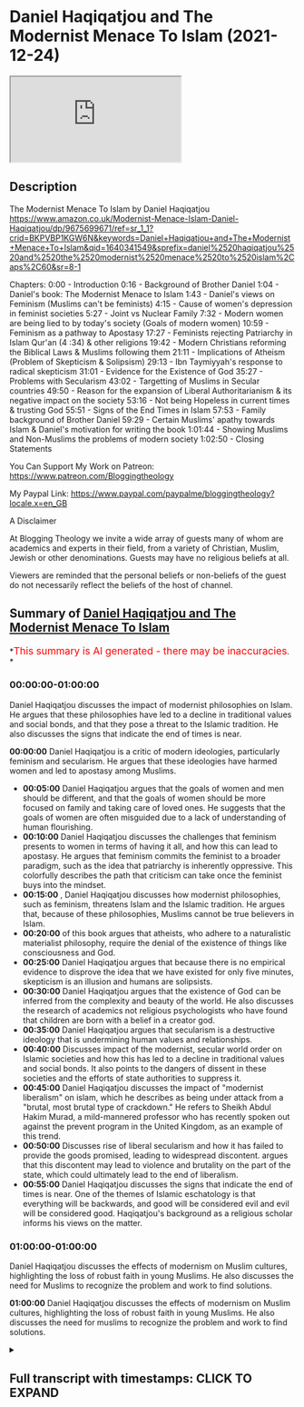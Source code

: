 # Daniel Haqiqatjou and The Modernist Menace To Islam (2021-12-24)

<iframe loading='lazy' allow='autoplay' src='https://www.youtube.com/embed/mZAZktv6HWM'></iframe>

## Description

The Modernist Menace To Islam by Daniel Haqiqatjou
<https://www.amazon.co.uk/Modernist-Menace-Islam-Daniel-Haqiqatjou/dp/9675699671/ref=sr_1_1?crid=BKPVBP1KGW6N&keywords=Daniel+Haqiqatjou+and+The+Modernist+Menace+To+Islam&qid=1640341549&sprefix=daniel%2520haqiqatjou%2520and%2520the%2520modernist%2520menace%2520to%2520islam%2Caps%2C60&sr=8-1>

Chapters:
0:00 - Introduction
0:16 - Background of Brother Daniel
1:04 - Daniel's book: The Modernist Menace to Islam
1:43 - Daniel's views on Feminism
(Muslims can't be feminists)
4:15 - Cause of women's depression in feminist societies
5:27 - Joint vs Nuclear Family
7:32 - Modern women are being lied to by today's society (Goals of modern women)
10:59 - Feminism as a pathway to Apostasy
17:27 - Feminists rejecting Patriarchy in Islam Qur'an (4 :34) & other religions
19:42 - Modern Christians reforming the Biblical Laws & Muslims following them
21:11 - Implications of Atheism
(Problem of Skepticism & Solipsism)
29:13 - Ibn Taymiyyah's response to radical skepticism
31:01 - Evidence for the Existence of God
35:27 - Problems with Secularism
43:02 - Targetting of Muslims in Secular countries
49:50 - Reason for the expansion of Liberal Authoritarianism & its negative impact on the society
53:16 - Not being Hopeless in current times & trusting God
55:51 - Signs of the End Times in Islam
57:53 - Family background of Brother Daniel
59:29 - Certain Muslims' apathy towards Islam & Daniel's motivation for writing the book
1:01:44 - Showing Muslims and Non-Muslims the problems of modern society
1:02:50 - Closing Statements

You Can Support My Work on Patreon:
<https://www.patreon.com/Bloggingtheology>

My Paypal Link:
<https://www.paypal.com/paypalme/bloggingtheology?locale.x=en_GB>

A Disclaimer

At Blogging Theology we invite a wide array of guests many of whom are academics and experts in their field, from a variety of Christian, Muslim, Jewish or other denominations. Guests may have no religious beliefs at all.

Viewers are reminded that the personal beliefs or non-beliefs of the guest do not necessarily reflect the beliefs of the host of channel.

## Summary of [Daniel Haqiqatjou and The Modernist Menace To Islam](https://www.youtube.com/watch?v=mZAZktv6HWM)

\*<span style="color:red; font-size:125%">This summary is AI generated - there may be inaccuracies</span>. \*

### <a onclick="modifyYTiframeseektime('0')">00:00:00-01:00:00</a>

Daniel Haqiqatjou discusses the impact of modernist philosophies on Islam. He argues that these philosophies have led to a decline in traditional values and social bonds, and that they pose a threat to the Islamic tradition. He also discusses the signs that indicate the end of times is near.

**<a onclick="modifyYTiframeseektime('0')">00:00:00</a>** Daniel Haqiqatjou is a critic of modern ideologies, particularly feminism and secularism. He argues that these ideologies have harmed women and led to apostasy among Muslims.

*   **<a onclick="modifyYTiframeseektime('300')">00:05:00</a>** Daniel Haqiqatjou argues that the goals of women and men should be different, and that the goals of women should be more focused on family and taking care of loved ones. He suggests that the goals of women are often misguided due to a lack of understanding of human flourishing.
*   **<a onclick="modifyYTiframeseektime('600')">00:10:00</a>** Daniel Haqiqatjou discusses the challenges that feminism presents to women in terms of having it all, and how this can lead to apostasy. He argues that feminism commits the feminist to a broader paradigm, such as the idea that patriarchy is inherently oppressive. This colorfully describes the path that criticism can take once the feminist buys into the mindset.
*   **<a onclick="modifyYTiframeseektime('900')">00:15:00</a>** , Daniel Haqiqatjou discusses how modernist philosophies, such as feminism, threatens Islam and the Islamic tradition. He argues that, because of these philosophies, Muslims cannot be true believers in Islam.
*   **<a onclick="modifyYTiframeseektime('1200')">00:20:00</a>** of this book argues that atheists, who adhere to a naturalistic materialist philosophy, require the denial of the existence of things like consciousness and God.
*   **<a onclick="modifyYTiframeseektime('1500')">00:25:00</a>** Daniel Haqiqatjou argues that because there is no empirical evidence to disprove the idea that we have existed for only five minutes, skepticism is an illusion and humans are solipsists.
*   **<a onclick="modifyYTiframeseektime('1800')">00:30:00</a>** Daniel Haqiqatjou argues that the existence of God can be inferred from the complexity and beauty of the world. He also discusses the research of academics not religious psychologists who have found that children are born with a belief in a creator god.
*   **<a onclick="modifyYTiframeseektime('2100')">00:35:00</a>** Daniel Haqiqatjou argues that secularism is a destructive ideology that is undermining human values and relationships.
*   **<a onclick="modifyYTiframeseektime('2400')">00:40:00</a>** Discusses impact of the modernist, secular world order on Islamic societies and how this has led to a decline in traditional values and social bonds. It also points to the dangers of dissent in these societies and the efforts of state authorities to suppress it.
*   **<a onclick="modifyYTiframeseektime('2700')">00:45:00</a>** Daniel Haqiqatjou discusses the impact of "modernist liberalism" on islam, which he describes as being under attack from a "brutal, most brutal type of crackdown." He refers to Sheikh Abdul Hakim Murad, a mild-mannered professor who has recently spoken out against the prevent program in the United Kingdom, as an example of this trend.
*   **<a onclick="modifyYTiframeseektime('3000')">00:50:00</a>** Discusses rise of liberal secularism and how it has failed to provide the goods promised, leading to widespread discontent. argues that this discontent may lead to violence and brutality on the part of the state, which could ultimately lead to the end of liberalism.
*   **<a onclick="modifyYTiframeseektime('3300')">00:55:00</a>**  Daniel Haqiqatjou discusses the signs that indicate the end of times is near. One of the themes of Islamic eschatology is that everything will be backwards, and good will be considered evil and evil will be considered good. Haqiqatjou's background as a religious scholar informs his views on the matter.

### <a onclick="modifyYTiframeseektime('3600')">01:00:00-01:00:00</a>

Daniel Haqiqatjou discusses the effects of modernism on Muslim cultures, highlighting the loss of robust faith in young Muslims. He also discusses the need for Muslims to recognize the problem and work to find solutions.

**<a onclick="modifyYTiframeseektime('3600')">01:00:00</a>** Daniel Haqiqatjou discusses the effects of modernism on Muslim cultures, highlighting the loss of robust faith in young Muslims. He also discusses the need for muslims to recognize the problem and work to find solutions.

<details><summary><h2>Full transcript with timestamps: CLICK TO EXPAND</h2></summary>

<a onclick="modifyYTiframeseektime('2')">0:00:02</a> Well hello everyone again and welcome to
Blogging Theology. Today I am delighted <a onclick="modifyYTiframeseektime('8')">0:00:08</a> to talk to Daniel Haqiqatjou!
You are most welcome Daniel. <a onclick="modifyYTiframeseektime('14')">0:00:14</a> Thank you for having me Paul. Just a little
bit background for those who who don't know <a onclick="modifyYTiframeseektime('19')">0:00:19</a> Daniel: he was born in Houston, Texas and comes from
what he calls a secular a liberal secular muslim <a onclick="modifyYTiframeseektime('26')">0:00:26</a> background he studied physics as an
undergraduate at Harvard University and <a onclick="modifyYTiframeseektime('31')">0:00:31</a> completed graduate studies in philosophy (a great
combination by the way physics and philosophy). <a onclick="modifyYTiframeseektime('36')">0:00:36</a> He is a student of knowledge studying
traditionally with respected scholars, he's <a onclick="modifyYTiframeseektime('42')">0:00:42</a> the founder and editor in chief of MuslimSkeptic
and alternative muslim news research and opinion <a onclick="modifyYTiframeseektime('49')">0:00:49</a> outlet. He's also the founder of Alasna Institute
and writes in lectures on contemporary issues <a onclick="modifyYTiframeseektime('56')">0:00:56</a> surrounding muslims and modernity over the past 10
years and has spoken at universities and mosques <a onclick="modifyYTiframeseektime('62')">0:01:02</a> around the world. I recently read his fascinating
new book here it is The Modernist Menace to <a onclick="modifyYTiframeseektime('69')">0:01:09</a> Islam, A Muslim Critique of Modern -Isms which is an
uncompromising critique of contemporary ideologies <a onclick="modifyYTiframeseektime('79')">0:01:19</a> ranging from feminism to secularism to atheism.
Daniel is very popular with many muslims for his <a onclick="modifyYTiframeseektime('87')">0:01:27</a> confident no-nonsense defense of traditional
islam and his refutations of many aspects of <a onclick="modifyYTiframeseektime('94')">0:01:34</a> the zeitgeist which he believes threaten muslim
faith. Now his book the Modernist Menace to Islam <a onclick="modifyYTiframeseektime('101')">0:01:41</a> covers many subjects but can we perhaps begin by
looking at your views on feminism which take up <a onclick="modifyYTiframeseektime('108')">0:01:48</a> a big chunk of your book. Actually you mention in
your book that at Harvard you considered yourself <a onclick="modifyYTiframeseektime('114')">0:01:54</a> a feminist because of the damage done by
domestic abuse against women now you see <a onclick="modifyYTiframeseektime('122')">0:02:02</a> feminism as not only a problem but as a pathway
to apostasy. Could you explain what happened?\ <a onclick="modifyYTiframeseektime('132')">0:02:12</a> Well I realized that um well
let me just start by saying this\ <a onclick="modifyYTiframeseektime('141')">0:02:21</a> i realized that islam first of all
is a patriarchal religion islam <a onclick="modifyYTiframeseektime('148')">0:02:28</a> is patriarchal at its core and
feminism is contrary at its essence to <a onclick="modifyYTiframeseektime('156')">0:02:36</a> patriarchy feminism is an attack against
patriarchy and so this was really the <a onclick="modifyYTiframeseektime('162')">0:02:42</a> first sign that look if i'm going to be
a muslim i cannot be a feminist this is\ <a onclick="modifyYTiframeseektime('172')">0:02:52</a> isn't feminism in islam so what i came to
realize pretty quickly is that feminism doesn't <a onclick="modifyYTiframeseektime('179')">0:02:59</a> have a monopoly over defending women's rights uh
feminism doesn't have a monopoly over protecting <a onclick="modifyYTiframeseektime('187')">0:03:07</a> women from uh legitimate domestic abuse
uh you know real cases of domestic abuse <a onclick="modifyYTiframeseektime('193')">0:03:13</a> or domestic violence or what have you um in
fact all systems of morality claim to protect <a onclick="modifyYTiframeseektime('201')">0:03:21</a> women's rights and men's rights and everyone's
rights that's what all systems of morality <a onclick="modifyYTiframeseektime('208')">0:03:28</a> claim but who is really true to that claim
which system of morality is true to that claim <a onclick="modifyYTiframeseektime('214')">0:03:34</a> and when we do that kind of analysis and
we do that kind of comparison we see that <a onclick="modifyYTiframeseektime('220')">0:03:40</a> feminism actually has created women who are
oppressed and who are very unhappy who are very <a onclick="modifyYTiframeseektime('228')">0:03:48</a> um you know beleaguered by the the modern
conception of what a woman should be and what <a onclick="modifyYTiframeseektime('234')">0:03:54</a> a woman should do and how a woman should live um
and all of the studies and statistics bear this <a onclick="modifyYTiframeseektime('241')">0:04:01</a> out that women are more depressed than they've
ever been in countries where they have the most <a onclick="modifyYTiframeseektime('248')">0:04:08</a> they that score the highest on the so-called
feminist index or women's rights index indices so <a onclick="modifyYTiframeseektime('255')">0:04:15</a> daniel what is it daniel specifically that is
making women depressed in these very high feminist <a onclick="modifyYTiframeseektime('262')">0:04:22</a> committed societies what's going on exactly do
you think well the the scientific research hasn't <a onclick="modifyYTiframeseektime('270')">0:04:30</a> come to definitive conclusions because it's a
highly politicized topic that goes contrary to <a onclick="modifyYTiframeseektime('277')">0:04:37</a> the zeitgeist as you said the the western
modernist zeitgeist but as muslims i think it's <a onclick="modifyYTiframeseektime('285')">0:04:45</a> we can see like when i look at my own family
and i look to women in previous generations <a onclick="modifyYTiframeseektime('291')">0:04:51</a> such as my grandmothers my gran grandmothers my
great-grandmothers the way that they lived their <a onclick="modifyYTiframeseektime('298')">0:04:58</a> lives and the stories i hear about how they were
living granted this is anecdotal but they were <a onclick="modifyYTiframeseektime('305')">0:05:05</a> living very simple lives surrounded by loved ones
taken care of by their husbands and their male <a onclick="modifyYTiframeseektime('312')">0:05:12</a> family taking care of children and being in these
very supportive loving households and that was <a onclick="modifyYTiframeseektime('321')">0:05:21</a> the norm yes there were exceptions yes there are
you know bad cases everywhere these were extended <a onclick="modifyYTiframeseektime('328')">0:05:28</a> families weren't they they weren't like our
modern narrow nuclear family with just a mother <a onclick="modifyYTiframeseektime('332')">0:05:32</a> and a father and 2.4 kids or whatever it is these
are much broader family structures and networks <a onclick="modifyYTiframeseektime('338')">0:05:38</a> weren't they i think yeah of course you have these
extended families and and this is something that <a onclick="modifyYTiframeseektime('344')">0:05:44</a> the vast majority of humanity has lived in
this kind of um with this kind of family <a onclick="modifyYTiframeseektime('349')">0:05:49</a> kinship structure and you know even if we just
want to purely take an evolutionary perspective <a onclick="modifyYTiframeseektime('356')">0:05:56</a> if if we want to take a purely evolutionary
secular perspective if humanity has been living <a onclick="modifyYTiframeseektime('363')">0:06:03</a> in these kinds of networks with these kinds
of gender roles for men and women and women <a onclick="modifyYTiframeseektime('370')">0:06:10</a> through evolutionary processes have been
conditioned to a certain kind of personality type <a onclick="modifyYTiframeseektime('375')">0:06:15</a> certain kinds of emotional emotions certain kinds
of behavior certain types of instincts and then <a onclick="modifyYTiframeseektime('381')">0:06:21</a> suddenly within the past 100 years say or 50 years
take them to a completely different mode of life <a onclick="modifyYTiframeseektime('390')">0:06:30</a> form of life then don't you think that that's
going to have a big psychological impact and <a onclick="modifyYTiframeseektime('397')">0:06:37</a> arguably a destructive one so i think even from
an evolution purely evolutionary perspective that <a onclick="modifyYTiframeseektime('403')">0:06:43</a> would make sense but from an islamic perspective
from the islamic standpoint it makes sense as <a onclick="modifyYTiframeseektime('408')">0:06:48</a> well that allah has created women with certain
intuition certain motherly instincts certain <a onclick="modifyYTiframeseektime('417')">0:06:57</a> um a certain need to have children a biological
need to have children and nurture children and <a onclick="modifyYTiframeseektime('424')">0:07:04</a> family to be a supportive uh wife to be taken
care of by a strong husband who loves her and <a onclick="modifyYTiframeseektime('434')">0:07:14</a> takes care of her and this is something that the
modern world denies it fundamentally denies um you <a onclick="modifyYTiframeseektime('442')">0:07:22</a> can say nature or you can say it fundamentally
denies the way that the creator has created <a onclick="modifyYTiframeseektime('448')">0:07:28</a> women and men yeah i mean there's a fascinating
article by um khalid who i believe is your <a onclick="modifyYTiframeseektime('454')">0:07:34</a> wife actually um uh where she wrote incredibly
articulate um and hard-hitting piece about the <a onclick="modifyYTiframeseektime('462')">0:07:42</a> myth or the lie as she calls it uh that women are
told that they can have it all women can have it <a onclick="modifyYTiframeseektime('468')">0:07:48</a> all so they can have a career they can have highly
successful jobs and they can have a family and <a onclick="modifyYTiframeseektime('473')">0:07:53</a> they can have children they can have everything
and she's saying this is a lie because obviously <a onclick="modifyYTiframeseektime('478')">0:07:58</a> common sense would suggest one can't have it
all but this results in this kind of existential <a onclick="modifyYTiframeseektime('483')">0:08:03</a> crisis that leads to depression and unhappiness
that you allude to would that be a key factor do <a onclick="modifyYTiframeseektime('488')">0:08:08</a> you think in what you're describing yeah why are
these goals that women should have you know to <a onclick="modifyYTiframeseektime('495')">0:08:15</a> be you know a c-level executive at a fortune 500
company and you know why should that be a goal for <a onclick="modifyYTiframeseektime('505')">0:08:25</a> women why should that be a goal for
men i mean we could ask these fun <a onclick="modifyYTiframeseektime('508')">0:08:28</a> we should ask these fundamental questions about
the meaning of life and how we should spend the <a onclick="modifyYTiframeseektime('514')">0:08:34</a> limited time we have in this dunya on this
earth why are these goals to pursue again <a onclick="modifyYTiframeseektime('520')">0:08:40</a> even if we take the assumption the materialistic
assumption that happiness is the ultimate end okay <a onclick="modifyYTiframeseektime('530')">0:08:50</a> i think most people don't have a kind of
reductionist understanding of happiness that oh <a onclick="modifyYTiframeseektime('537')">0:08:57</a> happiness just means dopamine neurotransmitters
in the brain and because if that truly were <a onclick="modifyYTiframeseektime('544')">0:09:04</a> you know the kind of happiness that humans should
aspire to then we should just be hooked up to <a onclick="modifyYTiframeseektime('549')">0:09:09</a> these kind of like or given soma right a brave
new world just be given certain drugs that will <a onclick="modifyYTiframeseektime('555')">0:09:15</a> um you know artificially create this sense of
this high of euphoria constantly like if that's <a onclick="modifyYTiframeseektime('563')">0:09:23</a> truly you know our view of what happiness is
and how it should be pursued but no we have a <a onclick="modifyYTiframeseektime('568')">0:09:28</a> we have a more complex um profound understanding
of human flourishing and and what true happiness <a onclick="modifyYTiframeseektime('575')">0:09:35</a> in in the in its fullest sense means i think
all humans share this um this kind of view <a onclick="modifyYTiframeseektime('582')">0:09:42</a> and if that's the case then why would you know
maximizing our income at all costs no matter what <a onclick="modifyYTiframeseektime('591')">0:09:51</a> why would why would that lead to that kind of
happiness why would you know becoming a you know <a onclick="modifyYTiframeseektime('596')">0:09:56</a> c-level executive for a fortune 500 company or you
know becoming the most you know renowned academic <a onclick="modifyYTiframeseektime('604')">0:10:04</a> in the university system but you had to sacrifice
uh all meaningful human connection and and really <a onclick="modifyYTiframeseektime('612')">0:10:12</a> i mean this is again a scientific fact and
it's also a metaphysical truth that the deepest <a onclick="modifyYTiframeseektime('618')">0:10:18</a> connections that we have as human beings are with
blood with kin and you know we can obviously make <a onclick="modifyYTiframeseektime('624')">0:10:24</a> connections deep profound connections with others
who are not kin but you cannot take a human being <a onclick="modifyYTiframeseektime('633')">0:10:33</a> and break him off of all family ties and
expect that he will be in his best state uh <a onclick="modifyYTiframeseektime('639')">0:10:39</a> psychologically even though we all know family
members can be difficult but that's also the <a onclick="modifyYTiframeseektime('645')">0:10:45</a> benefit of having extended family because if you
if you have trouble with one or two family members <a onclick="modifyYTiframeseektime('650')">0:10:50</a> you still have an entire network a support system
uh to to be able to live happily with and and <a onclick="modifyYTiframeseektime('658')">0:10:58</a> you know support so you've mentioned the the
difficulties that this whole uh the feminist <a onclick="modifyYTiframeseektime('663')">0:11:03</a> thrusters presents to women in terms of having it
all and that that being a myth but you also did <a onclick="modifyYTiframeseektime('668')">0:11:08</a> mention that feminism is a pathway to apostasy
and in your book you uh you do outline several <a onclick="modifyYTiframeseektime('674')">0:11:14</a> stages that doesn't start off with apostasy far
from it but as the end stage i think it's stage <a onclick="modifyYTiframeseektime('679')">0:11:19</a> five or something where where uh after a series
of uh struggling with the text and the hadith <a onclick="modifyYTiframeseektime('686')">0:11:26</a> and the ulama and the scholarly rulings over the
centuries ultimately the muslim feminists as you <a onclick="modifyYTiframeseektime('692')">0:11:32</a> as you understand them will end up apostasizing
uh what what is this final end stage why do women <a onclick="modifyYTiframeseektime('698')">0:11:38</a> what are some women anyway apostasize some islam
well they um that's not their conscious goal <a onclick="modifyYTiframeseektime('706')">0:11:46</a> or they don't necessarily consciously see
it happening it's just something that they <a onclick="modifyYTiframeseektime('710')">0:11:50</a> fall into because of what feminism commits them
to intellectually and emotionally because the <a onclick="modifyYTiframeseektime('719')">0:11:59</a> you know the way that i describe the
stages is that the first stage is basically <a onclick="modifyYTiframeseektime('724')">0:12:04</a> coming from perhaps legitimate grievances with
certain muslim male figures that they see in <a onclick="modifyYTiframeseektime('730')">0:12:10</a> their lives maybe at the mosque or you know in the
broader community and they have these criticisms <a onclick="modifyYTiframeseektime('738')">0:12:18</a> and they feel like or grievances and they feel
like feminism addresses those grievances but <a onclick="modifyYTiframeseektime('744')">0:12:24</a> the thing is that feminism commits the feminist
to a broader paradigm or a broader commitment <a onclick="modifyYTiframeseektime('752')">0:12:32</a> such as the idea that patriarchy is inherently
oppressive male authority is inherently a pr <a onclick="modifyYTiframeseektime('762')">0:12:42</a> excuse me male authority is inherently oppressive
and anything that lacks female representation is <a onclick="modifyYTiframeseektime('771')">0:12:51</a> inherently illegitimate so that takes that takes
them through down this path so initially it starts <a onclick="modifyYTiframeseektime('779')">0:12:59</a> with these perhaps legitimate grievances with a
local imam or some figure somewhere in the muslim <a onclick="modifyYTiframeseektime('787')">0:13:07</a> community but then the because of these other
commitments that criticism cannot just stop with <a onclick="modifyYTiframeseektime('794')">0:13:14</a> the local imam it has to be extended to well all
of the islamic scholarly tradition because when we <a onclick="modifyYTiframeseektime('801')">0:13:21</a> look at the islamic tradition it is predominantly
muslim men who are the main intellectuals and <a onclick="modifyYTiframeseektime('809')">0:13:29</a> the main scholars of this tradition and
that's not to say that there have been <a onclick="modifyYTiframeseektime('814')">0:13:34</a> been female scholars because they're they there
have been but they were definitely a very small <a onclick="modifyYTiframeseektime('821')">0:13:41</a> minority so then we have to ask the question or
the feminist will ask the question why is this and <a onclick="modifyYTiframeseektime('827')">0:13:47</a> the answer that feminism gives is because is that
the men of this tradition have been marginalizing <a onclick="modifyYTiframeseektime('834')">0:13:54</a> women deliberately and have been actually
silencing these women or holding them back <a onclick="modifyYTiframeseektime('841')">0:14:01</a> uh preventing them from speaking that's the
feminist answer so what this this color is <a onclick="modifyYTiframeseektime('847')">0:14:07</a> the entire scholarly tradition you look at someone
like imam razadi well why isn't ghazali why is it <a onclick="modifyYTiframeseektime('857')">0:14:17</a> lifting up women and you know why is he you know
not bringing someone uh you know alongside him and <a onclick="modifyYTiframeseektime('865')">0:14:25</a> trying to champion uh women's voices clearly he's
marginalizing women he's actually silencing women <a onclick="modifyYTiframeseektime('873')">0:14:33</a> he has all of this authority and never once
does he use it to uh promote the visibility uh <a onclick="modifyYTiframeseektime('880')">0:14:40</a> of a woman's voice for example these are the kinds
of thoughts that will inevitably come once you've <a onclick="modifyYTiframeseektime('886')">0:14:46</a> bought in to the feminist mindset and and so this
extends through all of islamic scholarship and <a onclick="modifyYTiframeseektime('894')">0:14:54</a> once you have undermined the moral legitimacy of
all of these islamic scholars then really how can <a onclick="modifyYTiframeseektime('902')">0:15:02</a> you access the isl islam how can you access islam
itself the only reason that we have islam the only <a onclick="modifyYTiframeseektime('910')">0:15:10</a> reason that we have the quran or we have hadith or
we have we have you know tafsir or the spiritual <a onclick="modifyYTiframeseektime('918')">0:15:18</a> sciences of tasawa for any of these uh important
islamic sciences ulum is because of this vast <a onclick="modifyYTiframeseektime('928')">0:15:28</a> rigorous uh tradition of islamic transmission
the scholarly tradition this is this is the <a onclick="modifyYTiframeseektime('935')">0:15:35</a> only reason that we have it so then you have
un you fundamentally undermined that tradition <a onclick="modifyYTiframeseektime('940')">0:15:40</a> just because of your feminist commitments
but but it doesn't even stop there because <a onclick="modifyYTiframeseektime('945')">0:15:45</a> you have to start questioning um hadith
you have to start questioning the quran <a onclick="modifyYTiframeseektime('951')">0:15:51</a> and this is where okay because you can still
you can it's you know questionable whether <a onclick="modifyYTiframeseektime('956')">0:15:56</a> you can be a muslim if you've rejected the
islamic tradition because you have no basis <a onclick="modifyYTiframeseektime('963')">0:16:03</a> for making claims about the quran and hadith or
you're just being intellectually inconsistent <a onclick="modifyYTiframeseektime('968')">0:16:08</a> for example you say oh yeah i believe in
um you know the this interpretation of the <a onclick="modifyYTiframeseektime('973')">0:16:13</a> quran okay well where did you get that
interpretation of quran did you take it <a onclick="modifyYTiframeseektime('978')">0:16:18</a> from a scholar from the sky like from you know ibn
kefir or imam kortubi from the tafsir tradition or <a onclick="modifyYTiframeseektime('986')">0:16:26</a> you just happen to have a understanding of
the quran on your own that happens to match <a onclick="modifyYTiframeseektime('993')">0:16:33</a> the orthodox interpretation how convenient
but in reality we see most of these feminists <a onclick="modifyYTiframeseektime('1000')">0:16:40</a> completely heterodox and bring these deviant
bizarre interpretations of the quran and academics <a onclick="modifyYTiframeseektime('1009')">0:16:49</a> such as amina wadud for example who says outright
that we should have the ability to say no to the <a onclick="modifyYTiframeseektime('1015')">0:16:55</a> quran if we have a moral problem with something
that we read in the quran and we see that this is <a onclick="modifyYTiframeseektime('1022')">0:17:02</a> contrary to our conscience then we should have
the moral right to say no to the quran and <a onclick="modifyYTiframeseektime('1029')">0:17:09</a> it's a very difficult thing to understand because
the quran is or describes itself as the actual <a onclick="modifyYTiframeseektime('1034')">0:17:14</a> speech of god himself so it sounds like they're
inviting people to say no to god and people who <a onclick="modifyYTiframeseektime('1040')">0:17:20</a> say no to god are not normally characterized as
believers rather as anti-believers there uh and <a onclick="modifyYTiframeseektime('1046')">0:17:26</a> so on i mean i i'm reading from a very moderate
translation here this is translation of the quran <a onclick="modifyYTiframeseektime('1051')">0:17:31</a> by abdul haleem the famous british scholar and
just the the famous 4 34 004 verse 34 which you <a onclick="modifyYTiframeseektime('1059')">0:17:39</a> alluded to several times in your book and there
are different translations of them this is a very <a onclick="modifyYTiframeseektime('1063')">0:17:43</a> moderate translation it says husbands should take
good care of their wives with the bounties god has <a onclick="modifyYTiframeseektime('1070')">0:17:50</a> given to some more than others and with what they
spend out of their own money righteous wives are <a onclick="modifyYTiframeseektime('1076')">0:17:56</a> devout and god what what god has given them uh
what god sorry what god would have them guard <a onclick="modifyYTiframeseektime('1083')">0:18:03</a> in their husband's absence and so on but this
is clearly patriarchal and this is god speaking <a onclick="modifyYTiframeseektime('1091')">0:18:11</a> uh if you're a muslim obviously and there are
many similar verses in the new testament and in <a onclick="modifyYTiframeseektime('1095')">0:18:15</a> the jewish bible and probably in most scriptures
in the world's religions it's not all scriptures <a onclick="modifyYTiframeseektime('1100')">0:18:20</a> of the world's religion so to say no to to god
whatever tradition you're in is quite a big price <a onclick="modifyYTiframeseektime('1106')">0:18:26</a> to pay for your conscience as you put it yeah i
mean this is actually the nature of feminism from <a onclick="modifyYTiframeseektime('1114')">0:18:34</a> the first wave of feminism um activists like
elizabeth caddy stanton for example or susan b <a onclick="modifyYTiframeseektime('1122')">0:18:42</a> anthony they were very rapidly anti-religious
and they identified like this is the main <a onclick="modifyYTiframeseektime('1130')">0:18:50</a> support behind patriarchy as a concept within
society is religion and so they were um <a onclick="modifyYTiframeseektime('1138')">0:18:58</a> they understood very well their project to attack
um the church and to attack the bible they even <a onclick="modifyYTiframeseektime('1147')">0:19:07</a> wrote you know the woman's bible as a kind of act
of defiance against the church like i'm and this <a onclick="modifyYTiframeseektime('1154')">0:19:14</a> is we're talking about the 19th century imagine
somewhat like a muslim today we we can complain <a onclick="modifyYTiframeseektime('1159')">0:19:19</a> about amina wadud saying no to the quran but to
her credit she hasn't written a woman's quran <a onclick="modifyYTiframeseektime('1166')">0:19:26</a> right so this is but these are the these
are the type of people that muslim feminists <a onclick="modifyYTiframeseektime('1173')">0:19:33</a> hold in high regard as the founders of the
feminist movement and and it's it's anti-religion <a onclick="modifyYTiframeseektime('1180')">0:19:40</a> from its very beginning so it seems to me people
do this they do they're not on this issue but on <a onclick="modifyYTiframeseektime('1185')">0:19:45</a> the issue the homosexuality issue and so on they
can say about the bible ah well the apostle paul <a onclick="modifyYTiframeseektime('1190')">0:19:50</a> in romans chapter 1 or 1 corinthians 6 9 he
didn't really understand modern understandings <a onclick="modifyYTiframeseektime('1195')">0:19:55</a> of homosexuality and therefore what he said
is strictly cultural is irrelevant we leave <a onclick="modifyYTiframeseektime('1200')">0:20:00</a> it 2000 years ago but you're talking about the
quran which every syllable claims to be from god <a onclick="modifyYTiframeseektime('1205')">0:20:05</a> you can't say that god didn't understand you know
he is eternally present he understands everything <a onclick="modifyYTiframeseektime('1211')">0:20:11</a> and this is his final commandment his final word
to mankind from a muslim point of view so you <a onclick="modifyYTiframeseektime('1217')">0:20:17</a> can't make that hermeneutical move you're simply
not open to one i don't think islamically anyway <a onclick="modifyYTiframeseektime('1225')">0:20:25</a> yeah i completely agree the quran is setting a
moral standard um from the time of the prophet <a onclick="modifyYTiframeseektime('1233')">0:20:33</a> sallallahu alaihi wasallam till the
end of time and if you're going to have <a onclick="modifyYTiframeseektime('1238')">0:20:38</a> a moral objection that's going to create problems
for your faith okay well that's that's very very <a onclick="modifyYTiframeseektime('1245')">0:20:45</a> interesting thank you for that that's moving on
now to uh that there may many gems actually in <a onclick="modifyYTiframeseektime('1250')">0:20:50</a> this book if people uh get it um it's full of
a very robust refutations of the contemporary <a onclick="modifyYTiframeseektime('1256')">0:20:56</a> zeitgeist and there's just a little section
here on page 18 if i if i may just read it <a onclick="modifyYTiframeseektime('1261')">0:21:01</a> to uh viewers just so they get a flavor of
uh daniel's book and it's and apparently an <a onclick="modifyYTiframeseektime('1268')">0:21:08</a> um a not particularly gripping headlight it
says the unintended implications of atheism <a onclick="modifyYTiframeseektime('1274')">0:21:14</a> but i thought it was rather clever he writes
materialists naturalists and atheists have a long <a onclick="modifyYTiframeseektime('1280')">0:21:20</a> history of denying the existence of things that do
not fit into their very narrow limited conception <a onclick="modifyYTiframeseektime('1286')">0:21:26</a> of existence god is always number one on their
list of targets for denial but what the public <a onclick="modifyYTiframeseektime('1294')">0:21:34</a> does not realize and atheists do not publicize
is that their naturalistic materialist philosophy <a onclick="modifyYTiframeseektime('1301')">0:21:41</a> requires the denial of much more than god this is
where it gets interesting i think they do not want <a onclick="modifyYTiframeseektime('1307')">0:21:47</a> the public at large to be aware of this because
then the people will wake up and see what a silly <a onclick="modifyYTiframeseektime('1313')">0:21:53</a> picture of the world these philosophers these
philosophies rather commit one two for example the <a onclick="modifyYTiframeseektime('1320')">0:22:00</a> strict scientific empiricism required by the new
atheists the idea that the only things that exist <a onclick="modifyYTiframeseektime('1327')">0:22:07</a> are those observable and detectable by science
also requires denying the existence of the minds <a onclick="modifyYTiframeseektime('1335')">0:22:15</a> and certainly the minds of others science
has not detected the mind only electrical <a onclick="modifyYTiframeseektime('1341')">0:22:21</a> signals in the brain can be detected but that
is not the same thing as the mind daniel writes <a onclick="modifyYTiframeseektime('1347')">0:22:27</a> have you ever seen someone else's mind the test
we can all do have you experienced their inner <a onclick="modifyYTiframeseektime('1353')">0:22:33</a> thoughts have you felt their emotions no all
we can see is external behavior the internal <a onclick="modifyYTiframeseektime('1361')">0:22:41</a> mind of others is inaccessible to our perceptual
faculties so does that mean that we disbelieve <a onclick="modifyYTiframeseektime('1368')">0:22:48</a> that others possess consciousnesses like our
own if we consistently apply the standards of <a onclick="modifyYTiframeseektime('1374')">0:22:54</a> scientific empiricism used by atheists
that would be the inescapable conclusion <a onclick="modifyYTiframeseektime('1380')">0:23:00</a> doing so is preposterous which is why we reject
scientific empiricism and the simple-minded <a onclick="modifyYTiframeseektime('1387')">0:23:07</a> atheism that relies on it end quote so that's
a typical bit of prose there from daniel in his <a onclick="modifyYTiframeseektime('1394')">0:23:14</a> uh book lots of punchy arguments uh there um so
i'll leave that for you but there's anything you <a onclick="modifyYTiframeseektime('1400')">0:23:20</a> want to to add to that i mean is it really the
case we can't obviously we can't see people's <a onclick="modifyYTiframeseektime('1405')">0:23:25</a> minds we can't know what people think but is there
no way of yet or gauging what the contents of <a onclick="modifyYTiframeseektime('1411')">0:23:31</a> someone's mind is are we really that in the dark
about consciousness well this is a common point <a onclick="modifyYTiframeseektime('1417')">0:23:37</a> that's made um that's related to what's called
the hard problem of consciousness um but basically <a onclick="modifyYTiframeseektime('1425')">0:23:45</a> our thoughts and our our feelings are things
that are only accessible to us and they're and <a onclick="modifyYTiframeseektime('1433')">0:23:53</a> it's completely opaque uh to anyone outside of
us and so what scientists or neurobiologists can <a onclick="modifyYTiframeseektime('1439')">0:23:59</a> do is they can associate certain kind of signals
whether it's electrical signals or hormone signals <a onclick="modifyYTiframeseektime('1445')">0:24:05</a> neurotransmitters um with certain emotions
or certain parts of the brain are lighting up <a onclick="modifyYTiframeseektime('1452')">0:24:12</a> in their scans but it's but that feeling like
what is this person feeling or the phenom what's <a onclick="modifyYTiframeseektime('1459')">0:24:19</a> called the phenomenology of it cannot be by its
nature by definition cannot be experienced by <a onclick="modifyYTiframeseektime('1466')">0:24:26</a> anyone else does that mean it does not exist
right um and there are many things that are <a onclick="modifyYTiframeseektime('1473')">0:24:33</a> non-empirical and non-perceptible that we
completely take for granted and we have no problem <a onclick="modifyYTiframeseektime('1480')">0:24:40</a> accepting um for example the past you know
the past do we really how can we know that the <a onclick="modifyYTiframeseektime('1487')">0:24:47</a> our memories are of what has happened in the past
haven't just been implanted and this is actually <a onclick="modifyYTiframeseektime('1493')">0:24:53</a> what they would say one of the professors uh at
harvard uh in his classes he would begin the class <a onclick="modifyYTiframeseektime('1500')">0:25:00</a> by saying well how can can anyone prove to me that
we didn't just pop into existence five minutes ago <a onclick="modifyYTiframeseektime('1510')">0:25:10</a> and all of our memories of the past also uh
our brains came loaded with that kind of false <a onclick="modifyYTiframeseektime('1516')">0:25:16</a> information can you prove to me that that's not
the case can you point to anything empirical <a onclick="modifyYTiframeseektime('1522')">0:25:22</a> that would disprove that no you can't
prove point anything empirical because <a onclick="modifyYTiframeseektime('1528')">0:25:28</a> because of the way that i've defined the problem
those have also been just created five minutes ago <a onclick="modifyYTiframeseektime('1533')">0:25:33</a> yeah this is a criterion skip this is a card rene
descartes methodology of systematic methodological <a onclick="modifyYTiframeseektime('1539')">0:25:39</a> doubt but then he said i i don't doubt that i'm
doubting congito eros son i think therefore i am i <a onclick="modifyYTiframeseektime('1546')">0:25:46</a> doubt therefore i am but of course the repository
is and presumably it's implicit in your point that <a onclick="modifyYTiframeseektime('1550')">0:25:50</a> even that thought could actually be implanted by
an evil genius into my brain which is like in a <a onclick="modifyYTiframeseektime('1556')">0:25:56</a> vat and even that could be artificially created so
unfortunately even cartesian skepticism doesn't uh <a onclick="modifyYTiframeseektime('1562')">0:26:02</a> uh it's not skeptical enough i would argue
anyway well yeah and so this is um the <a onclick="modifyYTiframeseektime('1567')">0:26:07</a> cartesian skepticism is one mode of skepticism
in western philosophy the other more influential <a onclick="modifyYTiframeseektime('1575')">0:26:15</a> form of skepticism that has been adopted by
atheists is human skepticism from david hume <a onclick="modifyYTiframeseektime('1582')">0:26:22</a> and um this is actually what the the passage you
read is alluding to it's human skepticism that <a onclick="modifyYTiframeseektime('1590')">0:26:30</a> insists on empirical data and sense data that our
understanding of everything is because our senses <a onclick="modifyYTiframeseektime('1598')">0:26:38</a> are taking in information from the world and and
our mind forms this kind of map of the external <a onclick="modifyYTiframeseektime('1605')">0:26:45</a> world but how can we be sure that that external
world exists and this is the kind of questioning <a onclick="modifyYTiframeseektime('1611')">0:26:51</a> that hume presents and it leads him to a kind
of solipsism actually yeah because he denied <a onclick="modifyYTiframeseektime('1618')">0:26:58</a> causality even he said that we can't be sure
that a cause b like the billiard balls famously <a onclick="modifyYTiframeseektime('1624')">0:27:04</a> how do we know how do we know that fire burns
wool how we can't this was taken up ironically <a onclick="modifyYTiframeseektime('1630')">0:27:10</a> well not perhaps ironically in occasionalism
and ash right theology where you have this <a onclick="modifyYTiframeseektime('1634')">0:27:14</a> um similar um world view yeah you're saying
causality is an illusion the reality is just one <a onclick="modifyYTiframeseektime('1641')">0:27:21</a> thing happening after another yes in a linear
uh timeline and it's only our an illusion of <a onclick="modifyYTiframeseektime('1647')">0:27:27</a> the mind that there's a cause and effect so yeah
when it comes to this kind of skepticism like any <a onclick="modifyYTiframeseektime('1654')">0:27:34</a> atheist should really be a solipsist because
the kind of skepticism that's used against <a onclick="modifyYTiframeseektime('1661')">0:27:41</a> god applies just as much to all of these things in
that humans take for granted as truth but they're <a onclick="modifyYTiframeseektime('1669')">0:27:49</a> not non-empirical truths there's no empirical you
know uh proof of the internal mind or the past or <a onclick="modifyYTiframeseektime('1679')">0:27:59</a> time itself what is time it's not a material thing
um yeah time passes yeah we take all of these <a onclick="modifyYTiframeseektime('1686')">0:28:06</a> things for granted but this so if you look at at
some debates that atheists have um some of the <a onclick="modifyYTiframeseektime('1694')">0:28:14</a> top atheist uh public intellectuals there's one
person matt dillahunty have you heard of this guy <a onclick="modifyYTiframeseektime('1701')">0:28:21</a> i haven't actually no i perhaps i should have
yeah he's american and he uh is probably the most <a onclick="modifyYTiframeseektime('1708')">0:28:28</a> well-known youtube atheist but he often engages
with people like sam harris and richard dawkins <a onclick="modifyYTiframeseektime('1715')">0:28:35</a> yeah yeah he's like one level below them in terms
of his notoriety but but he was actually pressed <a onclick="modifyYTiframeseektime('1722')">0:28:42</a> you know or he's often pressed by christians
on these kinds of issues and ultimately he <a onclick="modifyYTiframeseektime('1729')">0:28:49</a> has to concede that yeah i really can't refute
solipsism i can't deny that i'm not a solipsist <a onclick="modifyYTiframeseektime('1735')">0:28:55</a> despite you know despite myself so they can't just
come out and be card-carrying solipsists because <a onclick="modifyYTiframeseektime('1742')">0:29:02</a> it's so absurd to most people it's so computing
isn't it because you can't say anything meaningful <a onclick="modifyYTiframeseektime('1746')">0:29:06</a> if if we are the if i am the only reality i should
say because i can only speak about myself as a <a onclick="modifyYTiframeseektime('1751')">0:29:11</a> solipsist scientist but what do you think
about i mean this is slightly changing going <a onclick="modifyYTiframeseektime('1755')">0:29:15</a> away from your book but even tamir's response
to this kind of magical skepticism which is a <a onclick="modifyYTiframeseektime('1759')">0:29:19</a> completely reframe the whole issue strikes
me as rather compelling you know saying well <a onclick="modifyYTiframeseektime('1764')">0:29:24</a> we can't say anything about external reality if
we go down the radical skeptic road so we need to <a onclick="modifyYTiframeseektime('1769')">0:29:29</a> uh you know rooted in our fitra understanding of
causality and so on god is a fundamental of that <a onclick="modifyYTiframeseektime('1775')">0:29:35</a> reality and without god we can't have anything
no perception nothing intelligible can be said <a onclick="modifyYTiframeseektime('1780')">0:29:40</a> about reality whatsoever so you know there are
some things that are just given that we have to <a onclick="modifyYTiframeseektime('1785')">0:29:45</a> work with and accept that we can't go behind
them if i've understood even correctly <a onclick="modifyYTiframeseektime('1792')">0:29:52</a> yeah i i understand him uh and those who argue
in this kind of tamian line as making a sort <a onclick="modifyYTiframeseektime('1800')">0:30:00</a> of transcendental argument um and it's what i
mean by transcendental argument because this <a onclick="modifyYTiframeseektime('1807')">0:30:07</a> is an argument that's also picked up in the
western tradition by people like emmanuel kant <a onclick="modifyYTiframeseektime('1812')">0:30:12</a> and others but basically the the idea of a
transcendental argument as a response to hume the <a onclick="modifyYTiframeseektime('1818')">0:30:18</a> kind of skepticism that hume has is that by virtue
of speaking or thinking about these issues yeah <a onclick="modifyYTiframeseektime('1827')">0:30:27</a> that has to presuppose a reality exactly exactly
and so this so you cannot doubt it it would be <a onclick="modifyYTiframeseektime('1838')">0:30:38</a> you know the kind of contradiction as analogous
to saying this sentence is false right so that <a onclick="modifyYTiframeseektime('1845')">0:30:45</a> that kind of performative contradiction yeah
uh so this is i think a very interesting and <a onclick="modifyYTiframeseektime('1851')">0:30:51</a> sophisticated argument against human skeptics i
think it's a defeater of human human skepticism <a onclick="modifyYTiframeseektime('1856')">0:30:56</a> and uh that's the way that i read evan
tamiya when he's discussing the fitra <a onclick="modifyYTiframeseektime('1861')">0:31:01</a> yeah okay um moving on and as someone who's
studied physics at harvard what do you think <a onclick="modifyYTiframeseektime('1867')">0:31:07</a> is the best evidence for the existence of
god the creator of the heavens and the earth <a onclick="modifyYTiframeseektime('1874')">0:31:14</a> well i find um a lot of the arguments to
be intuitive um and to have to carry uh a <a onclick="modifyYTiframeseektime('1883')">0:31:23</a> lot of intuitive weight and i think that human
beings are uh natural theists this is actually <a onclick="modifyYTiframeseektime('1892')">0:31:32</a> the statement of many psychologists today that
they say that humans are naturally theistic <a onclick="modifyYTiframeseektime('1900')">0:31:40</a> and that we are born as theists believing in a
creator god and they do studies of children and <a onclick="modifyYTiframeseektime('1906')">0:31:46</a> i did an um actual episode of this series
on my youtube channel uh genius of islam <a onclick="modifyYTiframeseektime('1912')">0:31:52</a> and there's the second episode of this series is
dedicated to atheism and so i cite different um <a onclick="modifyYTiframeseektime('1920')">0:32:00</a> academics in that non-muslim academics in that
where they acknowledge that when we look and we <a onclick="modifyYTiframeseektime('1926')">0:32:06</a> asked children at a young age you know who created
you know a car who created a house who created you <a onclick="modifyYTiframeseektime('1934')">0:32:14</a> know a building child children will say well man
these are these are all man-made things uh and <a onclick="modifyYTiframeseektime('1941')">0:32:21</a> but when they ask the children okay who created
this mountain who created this ocean who created <a onclick="modifyYTiframeseektime('1946')">0:32:26</a> the sky children will say oh god god created
that and these children are not necessarily in <a onclick="modifyYTiframeseektime('1954')">0:32:34</a> theistic cultures so japanese children were asked
this question uh and they what's fascinating is <a onclick="modifyYTiframeseektime('1962')">0:32:42</a> that shinto religion doesn't have a concept
of a creator god like that concept is absent <a onclick="modifyYTiframeseektime('1969')">0:32:49</a> in the their religion so you can't say they
were socialized to give this kind of response um <a onclick="modifyYTiframeseektime('1975')">0:32:55</a> olivera petrovic is the researcher she's oxford
researcher and and she wrote a paper and then <a onclick="modifyYTiframeseektime('1981')">0:33:01</a> a book about this and so there are many kinds of
arguments uh i think there's the um cosmological <a onclick="modifyYTiframeseektime('1990')">0:33:10</a> argument contingency argument i prefer or what
i find very compelling to me and i guess uh <a onclick="modifyYTiframeseektime('1998')">0:33:18</a> eben tamiya rahima low would also agree with me is
that the i guess what's called the design argument <a onclick="modifyYTiframeseektime('2005')">0:33:25</a> so there when i look at the into the world
and i see the complexity and the beauty and <a onclick="modifyYTiframeseektime('2013')">0:33:33</a> the grandeur uh the sublime nature of the world
around me and you know i i reflect on the the <a onclick="modifyYTiframeseektime('2020')">0:33:40</a> human body or the human cell and the complexity
i just there's i i can't it's not like i'm <a onclick="modifyYTiframeseektime('2030')">0:33:50</a> doing a kind of a deduction in my mind that oh
okay things are complex therefore god exists <a onclick="modifyYTiframeseektime('2037')">0:33:57</a> rather i just see that this is a creation of god
i just experience it as this is from from god and <a onclick="modifyYTiframeseektime('2047')">0:34:07</a> so i don't i don't think that i think
there can be many compelling arguments <a onclick="modifyYTiframeseektime('2051')">0:34:11</a> deductive arguments inductive arguments abductive
argument to the best explanation arguments that <a onclick="modifyYTiframeseektime('2058')">0:34:18</a> can be given to establish uh the existence
of god but i think ultimately what drives <a onclick="modifyYTiframeseektime('2065')">0:34:25</a> the compellingness of all of these arguments
are deep intuitions that we have which which is <a onclick="modifyYTiframeseektime('2071')">0:34:31</a> the fifth raw but if you don't want to accept if a
non-muslim doesn't want to accept the idea of just <a onclick="modifyYTiframeseektime('2076')">0:34:36</a> look at all the research that shows that children
are born with this kind of understanding of the <a onclick="modifyYTiframeseektime('2082')">0:34:42</a> world that it's a create that's been created yeah
there's research has been done at harvard univer <a onclick="modifyYTiframeseektime('2088')">0:34:48</a> malta and in oxford uh by academics not religious
psychologists and others uh investigating uh the <a onclick="modifyYTiframeseektime('2095')">0:34:55</a> question of children's belief and it seems to
be universal as you say every culture every <a onclick="modifyYTiframeseektime('2099')">0:34:59</a> civilization throughout history as far as we
can see uh bears witness to uh this belief um <a onclick="modifyYTiframeseektime('2106')">0:35:06</a> and it doesn't seem to depend on a particular
religious context shintoism as you say is not <a onclick="modifyYTiframeseektime('2111')">0:35:11</a> a theistic uh religion and the quran itself
endlessly reiterates this the signs the ayat <a onclick="modifyYTiframeseektime('2117')">0:35:17</a> the the of god's uh power of his majesty of his
creator creative uh mobility um in creation so um <a onclick="modifyYTiframeseektime('2125')">0:35:25</a> yeah that's very good thank you um if we can just
shift gear a little bit here perhaps to another <a onclick="modifyYTiframeseektime('2131')">0:35:31</a> subject that you're very passionate about um and
i'm in france and they're passionate about it here <a onclick="modifyYTiframeseektime('2136')">0:35:36</a> too and that is secularism we have a religion in
france it's the official religion of the french <a onclick="modifyYTiframeseektime('2141')">0:35:41</a> republic and it's called secularism by esct in
french um you don't like secularism very much <a onclick="modifyYTiframeseektime('2149')">0:35:49</a> so there's an understatement of the the of the
hour um what's wrong with secularism daniel\ <a onclick="modifyYTiframeseektime('2157')">0:35:57</a> where where can i start how much time
do we have okay yeah so um secularism is <a onclick="modifyYTiframeseektime('2168')">0:36:08</a> i mean from uh any kind of believing perspective
or standpoint secularism is uh completely <a onclick="modifyYTiframeseektime('2177')">0:36:17</a> anti-religion obviously the deeper point is
that it's a human because remember that if <a onclick="modifyYTiframeseektime('2185')">0:36:25</a> as we claim human beings are theistic
inherently naturally you have a system that is <a onclick="modifyYTiframeseektime('2195')">0:36:35</a> taking god completely out of the public sphere
and saying that god has no relevance to the way <a onclick="modifyYTiframeseektime('2203')">0:36:43</a> that we ultimately organize our lives in
the way that we ultimately run our society <a onclick="modifyYTiframeseektime('2211')">0:36:51</a> so this should be understood as an anti-human
ideology a an ideology that is actually going <a onclick="modifyYTiframeseektime('2217')">0:36:57</a> to destroy humanity and and this is i think
what we are seeing i think secularism is <a onclick="modifyYTiframeseektime('2224')">0:37:04</a> destroying humanity and this is what i argue in
the book in many many places but a lot of as as a <a onclick="modifyYTiframeseektime('2231')">0:37:11</a> sign of the fact that this is happening take these
universal human values that muslims share with <a onclick="modifyYTiframeseektime('2239')">0:37:19</a> non-muslims like the value of marriage you know
we all value uh the idea of marriage love between <a onclick="modifyYTiframeseektime('2250')">0:37:30</a> people let's just say love you know and forming
these kinds of romantic relations between people <a onclick="modifyYTiframeseektime('2256')">0:37:36</a> uh of the opposite gender let's say that this is
a universal value how about the value of family <a onclick="modifyYTiframeseektime('2264')">0:37:44</a> you know whether it's nuclear or extended family
there there's a human who is going to say that <a onclick="modifyYTiframeseektime('2269')">0:37:49</a> no family has no value i mean that would be the
extreme minority most people say yeah this is <a onclick="modifyYTiframeseektime('2274')">0:37:54</a> something that human beings value having healthy
happy families what about community uh communal <a onclick="modifyYTiframeseektime('2280')">0:38:00</a> bonds um and and human beings naturally form
groups and that that is you know in the modern <a onclick="modifyYTiframeseektime('2289')">0:38:09</a> world because of how much uh secularism and
modernity has destroyed these kinds of relations <a onclick="modifyYTiframeseektime('2296')">0:38:16</a> nowadays people uh congregate around these
artificial relations like uh what sports team <a onclick="modifyYTiframeseektime('2304')">0:38:24</a> do you love like let's rally around manchester
united or liverpool or what and they get very <a onclick="modifyYTiframeseektime('2311')">0:38:31</a> aggressive around their team but they have
these kinds of deep bonds with their fellow fans <a onclick="modifyYTiframeseektime('2318')">0:38:38</a> uh around sports for example or um i don't
know star wars or harry potter or whatever <a onclick="modifyYTiframeseektime('2325')">0:38:45</a> these kinds of these kinds of uh this forms
identity um so communal identity is another <a onclick="modifyYTiframeseektime('2332')">0:38:52</a> very important part of the human experience and
uh and then religion as i mentioned religion is <a onclick="modifyYTiframeseektime('2339')">0:38:59</a> also very important to human to human beings so
all on all these fronts secularism is destroying <a onclick="modifyYTiframeseektime('2348')">0:39:08</a> all of these things that we value
the pair bonding and romantic bonding <a onclick="modifyYTiframeseektime('2356')">0:39:16</a> marriage and also long-term committed
relationships have been have gone off <a onclick="modifyYTiframeseektime('2361')">0:39:21</a> a cliff how how i didn't quite catch that how
is secularism directly attacking or undermine <a onclick="modifyYTiframeseektime('2366')">0:39:26</a> undermining f family or uh love marriage and so
on the way you're describing what's the causality <a onclick="modifyYTiframeseektime('2373')">0:39:33</a> there so secularism is again part of secularism
is liberalism so whenever i um write or i discuss <a onclick="modifyYTiframeseektime('2386')">0:39:46</a> secularism i pair it and i say
that we have a liberal secularism <a onclick="modifyYTiframeseektime('2391')">0:39:51</a> and liberal secularism is based on this philosophy
that we have to maximize individual liberty and we <a onclick="modifyYTiframeseektime('2399')">0:39:59</a> have to maximize uh equality and that cannot be
done according to a secularist if the law of the <a onclick="modifyYTiframeseektime('2406')">0:40:06</a> land is based on a particular religion so these
things go hand in hand and they're synonymous <a onclick="modifyYTiframeseektime('2413')">0:40:13</a> in many ways but when you are prioritizing
individual liberty then this is going to <a onclick="modifyYTiframeseektime('2422')">0:40:22</a> create a lot of problems in these other
domains of life why because if your marriage <a onclick="modifyYTiframeseektime('2429')">0:40:29</a> for example requires you to sacrifice your
individual preferences marriage requires you <a onclick="modifyYTiframeseektime('2435')">0:40:35</a> to sometimes say okay this is what i would prefer
this would give me the most gratification instant <a onclick="modifyYTiframeseektime('2441')">0:40:41</a> gratification but i have to put that aside
for the sake of this marriage this institution <a onclick="modifyYTiframeseektime('2448')">0:40:48</a> that that is a cost that the liberal secular
world order is constantly conditioning us to <a onclick="modifyYTiframeseektime('2456')">0:40:56</a> avoid making those kinds of sacrifices and you see
this online i mean social media is replete with <a onclick="modifyYTiframeseektime('2463')">0:41:03</a> these men and women who will admit like oh i'm
just so tired of my relationship this guy is <a onclick="modifyYTiframeseektime('2471')">0:41:11</a> holding me back uh my wife is holding me back
i'm tired of it i need to pursue my own dreams <a onclick="modifyYTiframeseektime('2477')">0:41:17</a> i need to pursue my own life my own interests he's
this so there's this constant drive to prioritize <a onclick="modifyYTiframeseektime('2487')">0:41:27</a> your own interests and your own dreams and your
own career that puts marriage uh on the back <a onclick="modifyYTiframeseektime('2496')">0:41:36</a> burner so that's marriage what about family family
look at the kinds of lives that people are living <a onclick="modifyYTiframeseektime('2501')">0:41:41</a> individuals individualistic lives where fam why
should i care about my parents why should i care <a onclick="modifyYTiframeseektime('2507')">0:41:47</a> about my aunts and uncles they're irrelevant
this is something that is not relevant to me <a onclick="modifyYTiframeseektime('2514')">0:41:54</a> pursuing my life goals in fact i'm going
to move to the other side of the world <a onclick="modifyYTiframeseektime('2520')">0:42:00</a> for a job even though it means i won't see any
family member for maybe months or years at a time <a onclick="modifyYTiframeseektime('2528')">0:42:08</a> that's fine like this is the kind of this is
there's not not even a second thought about <a onclick="modifyYTiframeseektime('2532')">0:42:12</a> that in the in the modern mind like yeah of course
who and if if someone were to say that actually no <a onclick="modifyYTiframeseektime('2538')">0:42:18</a> i'm i prefer to stay in my hometown because i want
to be closer to my family that's seen as something <a onclick="modifyYTiframeseektime('2544')">0:42:24</a> weird that's seen as something quite unusual oh
really you want okay that's that's interesting <a onclick="modifyYTiframeseektime('2550')">0:42:30</a> choice that you're making you're sacrificing
your career for family so these are what's <a onclick="modifyYTiframeseektime('2556')">0:42:36</a> happening now is that all of these important
human bonds and human ties are being dissolved <a onclick="modifyYTiframeseektime('2562')">0:42:42</a> and are all kinds of statistics that that show
how much uh marriage family communal bonds <a onclick="modifyYTiframeseektime('2570')">0:42:50</a> all of these are are suffering uh to such a huge
extent um and religious belief because of this <a onclick="modifyYTiframeseektime('2577')">0:42:57</a> liberal secular world order that is being imposed
everywhere well this this this really makes very <a onclick="modifyYTiframeseektime('2584')">0:43:04</a> acute though the position of muslims and not just
muslims there are some traditionalists catholics <a onclick="modifyYTiframeseektime('2589')">0:43:09</a> perhaps maybe some traditions evangelicals ultra
orthodox jews as well but particularly muslims <a onclick="modifyYTiframeseektime('2595')">0:43:15</a> due to the numerical sheer number of muslims
in the world of course is that if if muslims <a onclick="modifyYTiframeseektime('2600')">0:43:20</a> are at odds with the liberal secular order with
the american republic with the french republic <a onclick="modifyYTiframeseektime('2606')">0:43:26</a> and with britain as well because it's more or less
the same thing even though there is a monarchy <a onclick="modifyYTiframeseektime('2610')">0:43:30</a> um then they they could be perceived then as out
of touch with the social order so what is the role <a onclick="modifyYTiframeseektime('2618')">0:43:38</a> of muslims in these countries and if they reject
the prevailing social order lock stock and barrel <a onclick="modifyYTiframeseektime('2625')">0:43:45</a> then that they are suggesting the alternative
which is whatever an islamically run or the <a onclick="modifyYTiframeseektime('2631')">0:43:51</a> society that is run in accord with the divine law
understood as sharia or the halakhah or christian <a onclick="modifyYTiframeseektime('2637')">0:43:57</a> law whatever that may be um so what i'm trying to
say is that the the muslims and these other groups <a onclick="modifyYTiframeseektime('2643')">0:44:03</a> are then perceived as dissidents as radicals
as revolutionaries as counter revolutionaries <a onclick="modifyYTiframeseektime('2649')">0:44:09</a> it's not just like a just a view to have it has
repercussions politically does it not in terms of <a onclick="modifyYTiframeseektime('2654')">0:44:14</a> stigma in terms of labeling subversive dangerous
whatever so and this is quite a a risky in today's <a onclick="modifyYTiframeseektime('2663')">0:44:23</a> world that's quite a risky position to take is it
not in the united states in france germany britain <a onclick="modifyYTiframeseektime('2669')">0:44:29</a> that the one could be labelled certain bad words
by the authorities by the state by the police <a onclick="modifyYTiframeseektime('2675')">0:44:35</a> by the media so this is not just an intellectual
game and i'm not suggesting you are saying it's a <a onclick="modifyYTiframeseektime('2680')">0:44:40</a> game but it's much more than that it affects how
we're perceived by our peers by the state itself <a onclick="modifyYTiframeseektime('2686')">0:44:46</a> is it not well yeah of course i think that
the way that you've described it is exactly <a onclick="modifyYTiframeseektime('2692')">0:44:52</a> the way that these liberal state authorities
understand it and this is why they spend so much <a onclick="modifyYTiframeseektime('2699')">0:44:59</a> uh resources to crush any kind of dissent against
the liberal order and um look at how much uh money <a onclick="modifyYTiframeseektime('2710')">0:45:10</a> and resources they have spent in the uk in
the us and canada australia to attack muslims <a onclick="modifyYTiframeseektime('2718')">0:45:18</a> and to demonize muslims and to basic and this is
just in their countries look at the kind of uh <a onclick="modifyYTiframeseektime('2726')">0:45:26</a> operations that they've been doing in the muslim
world for the past 200 years with colonialism and <a onclick="modifyYTiframeseektime('2732')">0:45:32</a> neocolonialism to stamp out any kind of
non-liberal political expression this is <a onclick="modifyYTiframeseektime('2741')">0:45:41</a> the most brutal the most brutal type of crackdown
is on muslims because muslims are the only ones <a onclick="modifyYTiframeseektime('2751')">0:45:51</a> who have not basically compromised on liberalism
and secularism and we've been insistent that no <a onclick="modifyYTiframeseektime('2759')">0:45:59</a> because we we're we recognize what is at stake
we're talking about a human if we're talking about <a onclick="modifyYTiframeseektime('2768')">0:46:08</a> humanity itself it's not just muslims so when
we advocate and when i write you know the book <a onclick="modifyYTiframeseektime('2774')">0:46:14</a> modernist menace to islam it could have been the
modernist menace to humanity you know it's because <a onclick="modifyYTiframeseektime('2780')">0:46:20</a> it's not just muslims that are impacted it's the
entire globe humanity itself is uh being impacted\ <a onclick="modifyYTiframeseektime('2790')">0:46:30</a> if i may um some people may see you as a radical
voice a dangerous voice and i just wanted to <a onclick="modifyYTiframeseektime('2796')">0:46:36</a> um juxtapose that with a video i saw on youtube it
came up a couple of days ago with someone i happen <a onclick="modifyYTiframeseektime('2802')">0:46:42</a> to know uh he's variously known as doctor
tim winter at the university of cambridge <a onclick="modifyYTiframeseektime('2806')">0:46:46</a> of a mild-mannered professor a sufi
he's a convert to islam he's also called <a onclick="modifyYTiframeseektime('2811')">0:46:51</a> sheikh abdul hakeem murad as i say he's a
muslim i mentioned him because he is a very <a onclick="modifyYTiframeseektime('2818')">0:46:58</a> moderate figure but on a recent video he had
a discussion much like we're having on youtube <a onclick="modifyYTiframeseektime('2824')">0:47:04</a> but he's there now he publicly criticized the
what's called the prevent program in the uk <a onclick="modifyYTiframeseektime('2830')">0:47:10</a> this is uh labeled as a government or police
program that is ostensibly uh you know protecting <a onclick="modifyYTiframeseektime('2836')">0:47:16</a> the public preventing terrorism extremism but he
was criticizing the chilling effect that this has <a onclick="modifyYTiframeseektime('2843')">0:47:23</a> had on the muslim community in just speaking out
on everyday issues and this is him saying this <a onclick="modifyYTiframeseektime('2848')">0:47:28</a> and i know tim i mean he is not someone given
to speaking out really isn't on these kind of <a onclick="modifyYTiframeseektime('2856')">0:47:36</a> things he is a very mild figure and for tim
abdul hakim to speak out publicly like this <a onclick="modifyYTiframeseektime('2861')">0:47:41</a> shows the level of frustration that i every level
and he was saying look this this program this <a onclick="modifyYTiframeseektime('2868')">0:47:48</a> state program um muslims feel targeted by it and
they feel they can't speak out on certain issues <a onclick="modifyYTiframeseektime('2875')">0:47:55</a> they didn't see what the issues were but i can
tell you what they are because i happen to know <a onclick="modifyYTiframeseektime('2879')">0:47:59</a> what they are they are muslims can't speak out
about palestine they can't speak out against <a onclick="modifyYTiframeseektime('2885')">0:48:05</a> zionism why because it's anti-semitism so-called
allegedly and they can't speak out on lgbtq issues <a onclick="modifyYTiframeseektime('2892')">0:48:12</a> very often because they'll be perceived
as haters whatever so the whole discourse <a onclick="modifyYTiframeseektime('2898')">0:48:18</a> on many controversies that have been shut down
um so it's not just daniel or sponsored viewers <a onclick="modifyYTiframeseektime('2903')">0:48:23</a> no it is a a wide range of islamic intellectual uh
content it is um is being affected by this liberal <a onclick="modifyYTiframeseektime('2912')">0:48:32</a> authoritarianism both in britain i know it happens
in france and elsewhere possibly in america too <a onclick="modifyYTiframeseektime('2918')">0:48:38</a> so it's a serious problem across the board i think
yeah and this kind of censorship um and these <a onclick="modifyYTiframeseektime('2924')">0:48:44</a> kinds of programs like you mentioned prevent in
the u.s is called cve countering violent extremism <a onclick="modifyYTiframeseektime('2932')">0:48:52</a> these programs are expanding rapidly like muslims
were the first targets of these programs now it's <a onclick="modifyYTiframeseektime('2939')">0:48:59</a> expanding basically anyone who has a conservative
view on any of these issues whether it's lgbt <a onclick="modifyYTiframeseektime('2945')">0:49:05</a> whether it's you know immigration whether
it's any of these kinds of issues if you <a onclick="modifyYTiframeseektime('2950')">0:49:10</a> have a conservative view or even women's issues
then you are you're considered a violent threat <a onclick="modifyYTiframeseektime('2958')">0:49:18</a> um and you will be surveilled you will
possibly be detained you'll possibly <a onclick="modifyYTiframeseektime('2963')">0:49:23</a> end up on a no-fly list uh your bank accounts
can be seized or frozen um all of these kinds <a onclick="modifyYTiframeseektime('2970')">0:49:30</a> of things it's more than just chilling free
speech people are being thrown in prison <a onclick="modifyYTiframeseektime('2975')">0:49:35</a> yeah and if you're and if you are in the muslim
world you could be assassinated you could end up <a onclick="modifyYTiframeseektime('2980')">0:49:40</a> you know being disappeared uh into some
cave somewhere or some uh black site <a onclick="modifyYTiframeseektime('2986')">0:49:46</a> all of this is has been used and why why is
this um massive surveillance net or as you <a onclick="modifyYTiframeseektime('2996')">0:49:56</a> called it liberal authoritarianism expanding it's
because more and more people are realizing that <a onclick="modifyYTiframeseektime('3002')">0:50:02</a> liberalism doesn't deliver the goods liberalism
was supposed to be the path liberal secularism was <a onclick="modifyYTiframeseektime('3010')">0:50:10</a> supposed to be the path to prosperity to this kind
of utopia of complete equality between people and <a onclick="modifyYTiframeseektime('3017')">0:50:17</a> we'd all be living happy lives with our families
uh with our wives and children and be able all we <a onclick="modifyYTiframeseektime('3025')">0:50:25</a> all people want to do is go to work you know
whatever work it may be earn money bring it <a onclick="modifyYTiframeseektime('3032')">0:50:32</a> back to their family enjoy life you know in
the comfort of their a home that they own not <a onclick="modifyYTiframeseektime('3038')">0:50:38</a> be under crippling debt not be constantly worried
if they've gotten the latest injection of whatever <a onclick="modifyYTiframeseektime('3045')">0:50:45</a> experimental drug not be worried about all of
these kinds of uh programs aimed at children <a onclick="modifyYTiframeseektime('3051')">0:50:51</a> uh tran you know drag queen story hour and um
did you see the latest news about the lutheran <a onclick="modifyYTiframeseektime('3059')">0:50:59</a> church that brought a trans uh person or drag
queen to read a christmas story to children yeah\ <a onclick="modifyYTiframeseektime('3069')">0:51:09</a> lutheran church in america so this is the kind
of world that liberalism has created that liberal <a onclick="modifyYTiframeseektime('3076')">0:51:16</a> secularism has provided and people are waking up
and realizing that this was all false promises <a onclick="modifyYTiframeseektime('3084')">0:51:24</a> this is all false promises and now more and more
people are being pushed under the poverty line <a onclick="modifyYTiframeseektime('3090')">0:51:30</a> in the supposedly superior west you know look at
the amount of people on the level of homelessness <a onclick="modifyYTiframeseektime('3097')">0:51:37</a> in the major u.s cities i don't know how it
is in france in in britain in london where i <a onclick="modifyYTiframeseektime('3103')">0:51:43</a> i'm also based uh i've never seen anything like
it on almost every street corner you see people <a onclick="modifyYTiframeseektime('3108')">0:51:48</a> literally sleeping in the streets and uh you know
we i feel powerless i mean what come on do uh <a onclick="modifyYTiframeseektime('3113')">0:51:53</a> it's extraordinary what you're saying absolutely
true yeah so then people this is leading <a onclick="modifyYTiframeseektime('3118')">0:51:58</a> to massive societal discontent and that is a
volatile situation and so the liberal state has to <a onclick="modifyYTiframeseektime('3128')">0:52:08</a> crack down basically and to maintain its power
and so it's going to get increasingly violent <a onclick="modifyYTiframeseektime('3134')">0:52:14</a> it's going to get increasingly brutal and
the thing that distinguishes our time from <a onclick="modifyYTiframeseektime('3141')">0:52:21</a> points in history is that now they
have the technology to actually <a onclick="modifyYTiframeseektime('3145')">0:52:25</a> put up a very good against a population
where 90 of people are dissatisfied and <a onclick="modifyYTiframeseektime('3151')">0:52:31</a> want to overturn the power structure now
there that there are technological ways <a onclick="modifyYTiframeseektime('3158')">0:52:38</a> either we're at that point or just to be about
that point where it's going to be impossible to <a onclick="modifyYTiframeseektime('3164')">0:52:44</a> change anything um unlike in the past and
in the past if there was enough societal <a onclick="modifyYTiframeseektime('3170')">0:52:50</a> discontent and enough people got into the streets
you could overthrow you know the ruling authority <a onclick="modifyYTiframeseektime('3177')">0:52:57</a> but we're reaching a point because of
technology where that is not there's not <a onclick="modifyYTiframeseektime('3181')">0:53:01</a> going to be any kind of popular uprising that can
be successful because uh of the technocratic state\ <a onclick="modifyYTiframeseektime('3189')">0:53:09</a> gosh that's clearly me this is this
is my life paul this is my life <a onclick="modifyYTiframeseektime('3196')">0:53:16</a> but surely it's not the house daniel i'm not
being flippant here i i mean this seriously <a onclick="modifyYTiframeseektime('3201')">0:53:21</a> if the quran teaches me anything it's that god
is in control god is the lord of history and that <a onclick="modifyYTiframeseektime('3209')">0:53:29</a> nothing happens apart from his will or agreement
and so on so from a muslim point of view and also <a onclick="modifyYTiframeseektime('3216')">0:53:36</a> from a traditional fierce view more generally from
the abrahamic faith surely there's more to this <a onclick="modifyYTiframeseektime('3221')">0:53:41</a> bad news than just the crumminess of our situation
that god is however bad things are the lord of <a onclick="modifyYTiframeseektime('3229')">0:53:49</a> history is the lord of history is that not the
case yes i i don't think that we should ever <a onclick="modifyYTiframeseektime('3238')">0:53:58</a> lose hope and there is the famous uh statement
of the prophet sallallahu alaihi wasallam peace <a onclick="modifyYTiframeseektime('3244')">0:54:04</a> be upon him where he says that if you are in the
middle of planting a tree or planting a sapling <a onclick="modifyYTiframeseektime('3251')">0:54:11</a> and the day of judgment comes or the basically the
apocalypse descends at that moment just continue <a onclick="modifyYTiframeseektime('3259')">0:54:19</a> to plant the tree you know so even in that mo
you're literally seeing the apocalypse with your <a onclick="modifyYTiframeseektime('3265')">0:54:25</a> own eyes the advent of the end and in front of
you but you're in the middle of planting a tree <a onclick="modifyYTiframeseektime('3271')">0:54:31</a> well you'll never see the fruit of that tree
the the end is already nigh uh but the prophet <a onclick="modifyYTiframeseektime('3278')">0:54:38</a> peace be upon him says no continue to do your work
so this is i think uh very irrelevant to our times <a onclick="modifyYTiframeseektime('3285')">0:54:45</a> but when we look at islamic eschatology and
what muslims and the world is going to face <a onclick="modifyYTiframeseektime('3291')">0:54:51</a> it is very gloomy because it's not it's not a
positive in many aspects there's there are going <a onclick="modifyYTiframeseektime('3297')">0:54:57</a> to be major uh fitness or like these kind i think
you did a recent video on fitness or fitnah right <a onclick="modifyYTiframeseektime('3305')">0:55:05</a> now yeah yeah yeah absolutely yeah so this is some
of the most difficult and trying fitnas are going <a onclick="modifyYTiframeseektime('3313')">0:55:13</a> to befall uh muslims towards the end of the time
are we at the end of times now like is are those <a onclick="modifyYTiframeseektime('3318')">0:55:18</a> major calamities going to befall now or do we
still have some time left uh only god knows allah <a onclick="modifyYTiframeseektime('3325')">0:55:25</a> but you know the believer is can
be living in the most gloom and <a onclick="modifyYTiframeseektime('3333')">0:55:33</a> uh difficult times that muslims have throughout
history but what uh but that's as as the prophet <a onclick="modifyYTiframeseektime('3339')">0:55:39</a> saw islam said that that's good for the believer
because if he's patient with that then he'll be <a onclick="modifyYTiframeseektime('3344')">0:55:44</a> rewarded in that in in the afterlife and that is
ultimately what is most important i mean can you <a onclick="modifyYTiframeseektime('3351')">0:55:51</a> i don't want to turn this into a big discussion
about islamic eschatologies perhaps we're drawing <a onclick="modifyYTiframeseektime('3355')">0:55:55</a> to it can close uh both uh societally and
in this video but what what are some of the <a onclick="modifyYTiframeseektime('3360')">0:56:00</a> indications uh that we might be seeing that
are spoken of in the uh eschatological or the <a onclick="modifyYTiframeseektime('3366')">0:56:06</a> apocalyptic hadith that are so well known do
you have any indications of what they might be <a onclick="modifyYTiframeseektime('3372')">0:56:12</a> uh well i think that one of the themes like it
without going into one specific hadith one of the <a onclick="modifyYTiframeseektime('3381')">0:56:21</a> major themes of uh islamic eschatology towards the
end of times are that everything will be backwards <a onclick="modifyYTiframeseektime('3389')">0:56:29</a> what is considered good what what is considered
good is in reality evil and what is truly evil <a onclick="modifyYTiframeseektime('3397')">0:56:37</a> will be considered something that's good so so
there basically it's a time of delusions and <a onclick="modifyYTiframeseektime('3405')">0:56:45</a> it's a time of uh deception and people for example
will that the most trustworthy person will be seen <a onclick="modifyYTiframeseektime('3414')">0:56:54</a> as a liar and and the biggest liar will
be seen as trustworthy and um also when <a onclick="modifyYTiframeseektime('3422')">0:57:02</a> it comes to gender roles um masculinity will be
turned into feminism femininity and vice versa <a onclick="modifyYTiframeseektime('3428')">0:57:08</a> so the this is i think we haven't seen any
time period like we are our time period now <a onclick="modifyYTiframeseektime('3435')">0:57:15</a> is categorically different than anything that
we've seen in history and um these are the kinds <a onclick="modifyYTiframeseektime('3442')">0:57:22</a> of signs that i notice and makes me feel like
we're getting close to some kind of uh final <a onclick="modifyYTiframeseektime('3450')">0:57:30</a> point yeah okay well that's that's that's very
helpful thank you for that well uh in conclusion <a onclick="modifyYTiframeseektime('3454')">0:57:34</a> that uh daniel is anything you'd just like to
share with us as viewers um before we close <a onclick="modifyYTiframeseektime('3461')">0:57:41</a> yeah so i think that um just to give more of a
sense of where this this book is coming from to <a onclick="modifyYTiframeseektime('3469')">0:57:49</a> make it like a more personal um uh so in terms
of my background uh i'm persian so actually uh <a onclick="modifyYTiframeseektime('3479')">0:57:59</a> iran obviously a muslim country has been muslim
for centuries and uh i come from a long line of <a onclick="modifyYTiframeseektime('3488')">0:58:08</a> um religious scholars basically and
imams so like on my mother's side <a onclick="modifyYTiframeseektime('3496')">0:58:16</a> my great grandfather he was like a
mullah or a pharisee pharisees called\ <a onclick="modifyYTiframeseektime('3503')">0:58:23</a> it's now it's a pejorative term now
because iran iran has become so secularized <a onclick="modifyYTiframeseektime('3510')">0:58:30</a> the people have become so secularized uh that now
it's a pejorative term and on my father's side um <a onclick="modifyYTiframeseektime('3517')">0:58:37</a> great great grandfather he was a body a
judge and that's where the my name comes from <a onclick="modifyYTiframeseektime('3527')">0:58:47</a> because means truth in arabic and jew
means seeker so as a judge they called him <a onclick="modifyYTiframeseektime('3538')">0:58:58</a> like the he's the true seeker he's trying
to find the truth of a matter as a judge <a onclick="modifyYTiframeseektime('3542')">0:59:02</a> so you have this long line of
you know religious figures and <a onclick="modifyYTiframeseektime('3549')">0:59:09</a> i you know my when i look at this generation my
generation went throughout my extended family <a onclick="modifyYTiframeseektime('3554')">0:59:14</a> like my father had 19 brothers and sisters so
i have you know if you look at cousins and ex\ <a onclick="modifyYTiframeseektime('3563')">0:59:23</a> second cousins i have hundreds of cousins
basically and a very small or the majority <a onclick="modifyYTiframeseektime('3569')">0:59:29</a> the vast majority of them are secular yeah so
and even though a lot of them move to the west <a onclick="modifyYTiframeseektime('3576')">0:59:36</a> but even the ones that are still in iran
they're very deeply secular and religion has <a onclick="modifyYTiframeseektime('3582')">0:59:42</a> islam has if they if they're neutral they might
at best they're neutral about islam but many of <a onclick="modifyYTiframeseektime('3588')">0:59:48</a> them actually are antagonistic to islam i mean
so many iranians who in london who are just <a onclick="modifyYTiframeseektime('3594')">0:59:54</a> just like that actually seems to be maybe their
recent history is informing their views but yeah <a onclick="modifyYTiframeseektime('3599')">0:59:59</a> yeah so this is something that i i think it is
definitely iranians but uh all all of these kind <a onclick="modifyYTiframeseektime('3606')">1:00:06</a> of muslim cultures have are experiencing something
like this and so ultimately this is what led me <a onclick="modifyYTiframeseektime('3611')">1:00:11</a> on a journey of like well why you know has
this happened like just look at the loss <a onclick="modifyYTiframeseektime('3617')">1:00:17</a> look at the and i experienced you know deep
sense of loss just reflecting on all of this <a onclick="modifyYTiframeseektime('3623')">1:00:23</a> um has gone down the drain basically in the
modern world so there's this sense of tragedy <a onclick="modifyYTiframeseektime('3630')">1:00:30</a> um that i think all muslims experience especially
if they reflect if they have a family like this so <a onclick="modifyYTiframeseektime('3639')">1:00:39</a> you know this book is kind of like a coping
with with that uh yeah that unfortunate <a onclick="modifyYTiframeseektime('3644')">1:00:44</a> reality i i just say i mean i i hear what
you're saying it's very real it's just <a onclick="modifyYTiframeseektime('3649')">1:00:49</a> in my experience both when i was a christian
and and now i i was struck by how many uh how <a onclick="modifyYTiframeseektime('3656')">1:00:56</a> robust the faith was of many young muslim men and
women in london anyway uh the the the modernism or <a onclick="modifyYTiframeseektime('3665')">1:01:05</a> skepticism or liberalism is not the dominant
theme i mean so many young muslim guys inside who <a onclick="modifyYTiframeseektime('3670')">1:01:10</a> are very robust and they've got lots of questions
and they want to uh and they want to go out there <a onclick="modifyYTiframeseektime('3675')">1:01:15</a> and do stuff and i was impressed by that i haven't
seen that nearly as much in the christian church <a onclick="modifyYTiframeseektime('3680')">1:01:20</a> in britain and it's supposed to be a christian
country um um so i i'm not totally pessimistic i <a onclick="modifyYTiframeseektime('3687')">1:01:27</a> i think there's a robust enduring faith in young
muslim men and women as i say uh it could just <a onclick="modifyYTiframeseektime('3695')">1:01:35</a> be my experience but i i i'm optimistic actually
for the future although all these realities that <a onclick="modifyYTiframeseektime('3700')">1:01:40</a> you outline are very real haven't said that
so that's just my objective it's this kind of <a onclick="modifyYTiframeseektime('3706')">1:01:46</a> um hedger money that is affecting everyone and
so i think there are pockets of resistance and <a onclick="modifyYTiframeseektime('3713')">1:01:53</a> we just should i mean it's just the ideological
um and intellectual resistance i think we can <a onclick="modifyYTiframeseektime('3721')">1:02:01</a> we should be concerned about other people even
non-muslims to call them and show them that <a onclick="modifyYTiframeseektime('3726')">1:02:06</a> look all of this kind of modern malays you are
suffering from it you're a victim of it we're all <a onclick="modifyYTiframeseektime('3732')">1:02:12</a> victims of it and islam is providing a solution to
that at least recognize the problem this is why i <a onclick="modifyYTiframeseektime('3737')">1:02:17</a> would say to muslims like at least non-muslims
at least acknowledge that there is a problem <a onclick="modifyYTiframeseektime('3743')">1:02:23</a> uh in the world today and that life and on any
objective standard human life is becoming worse <a onclick="modifyYTiframeseektime('3751')">1:02:31</a> at least acknowledge that and then we can talk
about possible solutions if you want to talk <a onclick="modifyYTiframeseektime('3755')">1:02:35</a> about christianity if you want to talk about um
jewish law or whatever we can have that debate <a onclick="modifyYTiframeseektime('3761')">1:02:41</a> at some point but at least acknowledge
that all is not right this is serious uh <a onclick="modifyYTiframeseektime('3768')">1:02:48</a> what is happening to everyone okay that's great
well thank you very much daniel a few times an <a onclick="modifyYTiframeseektime('3774')">1:02:54</a> incredible uh experience hearing your views
and i'll link to uh the book uh beneath and <a onclick="modifyYTiframeseektime('3779')">1:02:59</a> uh everyone please do leave your comments in the
comment section below and thank you once again <a onclick="modifyYTiframeseektime('3785')">1:03:05</a> daniel for all your time really appreciate
it thank you paul until next time thank you

</details>
